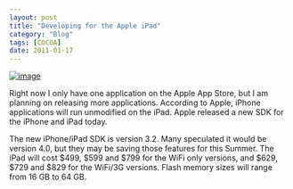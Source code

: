 ```yaml
---
layout: post
title: "Developing for the Apple iPad"
category: "Blog"
tags: [COCOA]
date: 2011-01-17
---
```



[![image](http://www.fekke.com/blog/images/DevelopingfortheAppleiPad_DDBF/image_thumb.png "image")](http://www.fekke.com/blog/images/DevelopingfortheAppleiPad_DDBF/image.png)

Right now I only have one application on the Apple App Store, but I am planning on releasing more applications. According to Apple, iPhone applications will run unmodified on the iPad. Apple released a new SDK for the iPhone and iPad today.

The new iPhone/iPad SDK is version 3.2\. Many speculated it would be version 4.0, but they may be saving those features for this Summer. The iPad will cost $499, $599 and $799 for the WiFi only versions, and $629, $729 and $829 for the WiFi/3G versions. Flash memory sizes will range from 16 GB to 64 GB.